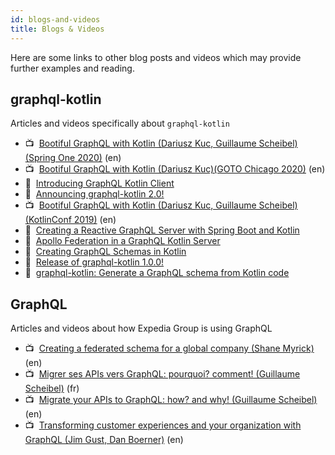 ```yaml
---
id: blogs-and-videos
title: Blogs & Videos
---
```


Here are some links to other blog posts and videos which may provide further examples and reading.

## graphql-kotlin
Articles and videos specifically about `graphql-kotlin`

* 📺&nbsp;&nbsp;[Bootiful GraphQL with Kotlin (Dariusz Kuc, Guillaume Scheibel)(Spring One 2020)](https://www.youtube.com/watch?v=t9He4vHZC24) (en)
* 📺&nbsp;&nbsp;[Bootiful GraphQL with Kotlin (Dariusz Kuc)(GOTO Chicago 2020)](https://www.youtube.com/watch?v=1siPT1pTXFU) (en)
* 📝&nbsp;&nbsp;[Introducing GraphQL Kotlin Client](https://medium.com/expedia-group-tech/introducing-graphql-kotlin-client-b32dc3061a6f)
* 📝&nbsp;&nbsp;[Announcing graphql-kotlin 2.0!](https://medium.com/expedia-group-tech/graphql-kotlin-2-0-4006ea41f774)
* 📺&nbsp;&nbsp;[Bootiful GraphQL with Kotlin (Dariusz Kuc, Guillaume Scheibel)(KotlinConf 2019)](https://www.youtube.com/watch?v=7YJyPXjLdug&amp;index=25) (en)
* 📝&nbsp;&nbsp;[Creating a Reactive GraphQL Server with Spring Boot and Kotlin](https://medium.com/expedia-group-tech/creating-a-reactive-graphql-server-with-spring-boot-and-kotlin-54aca7316470)
* 📝&nbsp;&nbsp;[Apollo Federation in a GraphQL Kotlin Server](https://medium.com/expedia-group-tech/apollo-federation-in-a-graphql-kotlin-server-115cea51607a)
* 📝&nbsp;&nbsp;[Creating GraphQL Schemas in Kotlin](https://medium.com/expedia-group-tech/creating-graphql-schemas-in-kotlin-aaaac0ab0672)
* 📝&nbsp;&nbsp;[Release of graphql-kotlin 1.0.0!](https://medium.com/expedia-group-tech/release-of-graphql-kotlin-1-0-0-791ad85d3116)
* 📝&nbsp;&nbsp;[graphql-kotlin: Generate a GraphQL schema from Kotlin code](https://medium.com/expedia-group-tech/graphql-kotlin-generate-a-graphql-schema-from-kotlin-code-21d1dc2f6e27)

## GraphQL
Articles and videos about how Expedia Group is using GraphQL

* 📺&nbsp;&nbsp;[Creating a federated schema for a global company (Shane Myrick)](https://youtu.be/MuD3TAP0D9Y) (en)
* 📺&nbsp;&nbsp;[Migrer ses APIs vers GraphQL: pourquoi? comment! (Guillaume Scheibel)](https://youtu.be/IRIkpvJo95s) (fr)
* 📺&nbsp;&nbsp;[Migrate your APIs to GraphQL: how? and why! (Guillaume Scheibel)](https://youtu.be/IkPMpzQ-TRI) (en)
* 📺&nbsp;&nbsp;[Transforming customer experiences and your organization with GraphQL (Jim Gust, Dan Boerner)](https://youtu.be/Jt-ZD4zj4Ow) (en)
